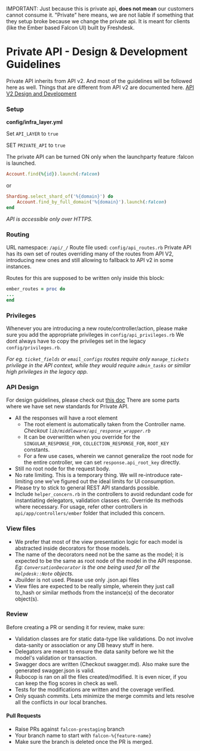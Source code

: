 IMPORTANT: Just because this is private api, **does not mean** our customers cannot consume it. "Private" here means, we are not liable if something that they setup broke because we change the private api.
It is meant for clients (like the Ember based Falcon UI) built by Freshdesk.

# Private API - Design & Development Guidelines

Private API inherits from API v2. And most of the guidelines will be followed here as well.
Things that are different from API v2 are documented here.
[API V2 Design and Development](https://docs.google.com/document/d/13VuvUZpAJXcDtx_jZLo93xZiggoWxJFebYdi_1ZK4LE/edit)

### Setup
**config/infra_layer.yml**

Set `API_LAYER` to `true`

SET `PRIVATE_API` to `true`

The private API can be turned ON only when the launchparty feature :falcon is launched.

```ruby
Account.find(%{id}).launch(:falcon)
```
or
```ruby
Sharding.select_shard_of('%{domain}') do
    Account.find_by_full_domain('%{domain}').launch(:falcon)
end
```
*API is accessible only over HTTPS.*


### Routing
URL namespace: `/api/_/`
Route file used: `config/api_routes.rb`
Private API has its own set of routes overriding many of the routes from API V2, introducing new ones and still allowing to fallback to API v2 in some instances.

Routes for this are supposed to be written only inside this block:
```ruby
ember_routes = proc do
...
end
```

### Privileges
Whenever you are introducing a new route/controller/action, please make sure you add the appropriate privileges in `config/api_privileges.rb`
We dont always have to copy the privileges set in the legacy `config/privileges.rb`.

*For eg. `ticket_fields` or `email_configs` routes require only `manage_tickets` privilege in the API context, while they would require `admin_tasks` or similar high privileges in the legacy app.*

### API Design
For design guidelines, please check out [this doc](https://docs.google.com/document/d/14KLjrI2exTxM0mLn0oeTW5SoYlzH3xKpmksmAdgkRwU/edit#)
There are some parts where we have set new standards for Private API.
- All the responses will have a root element
  - The root element is automatically taken from the Controller name. *Checkout `lib/middleware/api_response_wrapper.rb`*
  - It can be overwritten when you override for the `SINGULAR_RESPONSE_FOR`, `COLLECTION_RESPONSE_FOR`, `ROOT_KEY` constants.
  - For a few use cases, wherein we cannot generalize the root node for the entire controller, we can set `response.api_root_key` directly.
- Still no root node for the request body.
- No rate limiting. This is a temporary thing. We will re-introduce rate-limiting one we've figured out the ideal limits for UI consumption.
- Please try to stick to general REST API standards possible.
- Include `helper_concern.rb` in the controllers to avoid redundant code for instantiating delegators, validation classes etc. Override its methods where necessary. For usage, refer other controllers in `api/app/controllers/ember` folder that included this concern.

### View files
- We prefer that most of the view presentation logic for each model is abstracted inside decorators for those models.
- The name of the decorators need not be the same as the model; it is expected to be the same as root node of the model in the API response. *Eg: `ConversationDecorator` is the one being used for all the `Helpdesk::Note` objects.*
- Jbuilder is not used. Please use only .json.api files
- View files are expected to be really simple, wherein they just call to_hash or similar methods from the instance(s) of the decorator object(s).

### Review
Before creating a PR or sending it for review, make sure:
- Validation classes are for static data-type like validations. Do not involve data-sanity or association or any DB heavy stuff in here.
- Delegators are meant to ensure the data sanity before we hit the model's validation or transaction.
- Swagger docs are written (Checkout swagger.md). Also make sure the generated swagger.json is valid.
- Rubocop is ran on all the files created/modified. It is even nicer, if you can keep the flog scores in check as well.
- Tests for the modifications are written and the coverage verified.
- Only squash commits. Lets minimize the merge commits and lets resolve all the conflicts in our local branches.

#### Pull Requests
- Raise PRs against `falcon-prestaging` branch
- Your branch name to start with `falcon-%{feature-name}`
- Make sure the branch is deleted once the PR is merged.


